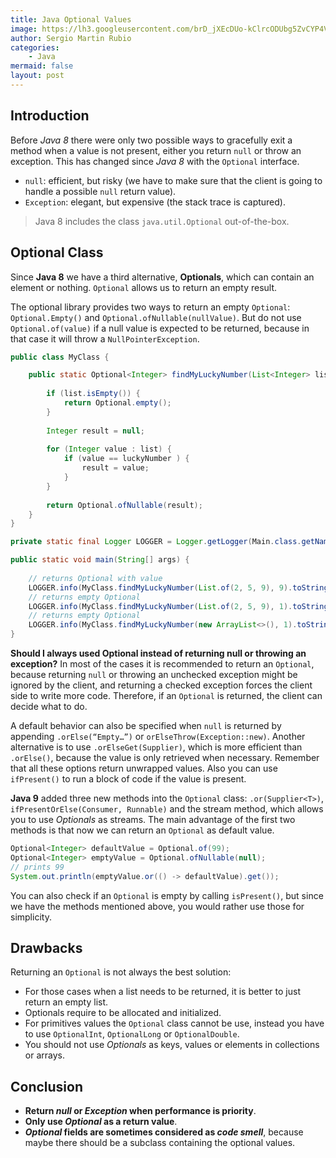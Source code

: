 ```yaml
---
title: Java Optional Values
image: https://lh3.googleusercontent.com/brD_jXEcDUo-kClrcODUbg5ZvCYP4Vxrp0Sq9FvV2zEy9iqLdC_FIIPSKe3tWJVvDOJBxjg9uqgmL_cCvzKZ08Ku7Zup-p8z6XCTz6Qm1fXDVabke9_xIg00u51YKPAvg197kDgCcSGD5Wb5mV14KsUwSS-po7XA2kEahCywON0g9lHjrTo1FtN0QZQ9KtA4flxd6saziPWQXlJv6yHNJumesWvdl7aLe59ddU026rauBaEPqei8pOeiY9qcfP7tIhPE5y6JCGwJNg8oe8mjukhrfIJjBDVDGlWX_Tww4ANmaXKfTtzxlk62VtawYxMAjFbdqdZYentr0VTYa0fyT_AmQo1Z67mom3GB6Q_2Sk55W8bPPONhkKimy9cSazgIp1XzeO9LH5llshPyjisxQwFn9-3o-1GrlDqF3KRNpuPgsBdFuR61yAnHfMTY3i6WOIQbXhkhTs72AyNLuXOuFDPeD7pvpxhlKKinWU_S9NcQO1zUKoygzyPCDQn3Q2SUs_qjhKbZcgqAY3USbQaPejABHFR27CpXjuZ1k9lSlAemUEBRnEoq7LclrsVu--wJwaEZezd6E6WN8msHGoTeyBua7llOxRVxXanVTlmGpj_qbJ5nDcZpZ3akvaJbJXE_A1MC5k7eRbkg2V-YfQEGpvVBhC80tt7usdf1CaVyLCSTjYKnyQUIYfcan55i=w640-h341-no?authuser=0
author: Sergio Martin Rubio
categories:
    - Java
mermaid: false
layout: post
---
```


## Introduction

Before _Java 8_ there were only two possible ways to gracefully exit a method when a value is not present, either you return `null` or throw an exception. This has changed since _Java 8_ with the `Optional` interface.

- `null`: efficient, but risky (we have to make sure that the client is going to handle a possible `null` return value).
- `Exception`: elegant, but expensive (the stack trace is captured).

> Java 8 includes the class `java.util.Optional` out-of-the-box.

## Optional Class

Since **Java 8** we have a third alternative, **Optionals**, which can contain an element or nothing. `Optional` allows us to return an empty result.

The optional library provides two ways to return an empty `Optional`: `Optional.Empty()` and `Optional.ofNullable(nullValue)`. But do not use `Optional.of(value)` if a null value is expected to be returned, because in that case it will throw a `NullPointerException`.

```java
public class MyClass {

	public static Optional<Integer> findMyLuckyNumber(List<Integer> list, Integer luckyNumber) {
		
		if (list.isEmpty()) {
			return Optional.empty();
		}
		
		Integer result = null;
		
		for (Integer value : list) {
			if (value == luckyNumber ) {
				result = value;
			}
		}
		
		return Optional.ofNullable(result);
	}
}
```

```java
private static final Logger LOGGER = Logger.getLogger(Main.class.getName());

public static void main(String[] args) {
	
	// returns Optional with value
	LOGGER.info(MyClass.findMyLuckyNumber(List.of(2, 5, 9), 9).toString());
	// returns empty Optional
	LOGGER.info(MyClass.findMyLuckyNumber(List.of(2, 5, 9), 1).toString());
	// returns empty Optional
	LOGGER.info(MyClass.findMyLuckyNumber(new ArrayList<>(), 1).toString());
}
```

**Should I always used Optional instead of returning null or throwing an exception?** In most of the cases it is recommended to return an `Optional`, because returning `null` or throwing an unchecked exception might be ignored by the client, and returning a checked exception forces the client side to write more code. Therefore, if an `Optional` is returned, the client can decide what to do.

A default behavior can also be specified when `null` is returned by appending `.orElse(“Empty…”)` or `orElseThrow(Exception::new)`. Another alternative is to use `.orElseGet(Supplier)`, which is more efficient than `.orElse()`, because the value is only retrieved when necessary. Remember that all these options return unwrapped values. Also you can use `ifPresent()` to run a block of code if the value is present.

**Java 9** added three new methods into the `Optional` class: `.or(Supplier<T>)`, `ifPresentOrElse(Consumer, Runnable)` and the stream method, which allows you to use _Optionals_ as streams. The main advantage of the first two methods is that now we can return an `Optional` as default value.

```java
Optional<Integer> defaultValue = Optional.of(99);
Optional<Integer> emptyValue = Optional.ofNullable(null);
// prints 99
System.out.println(emptyValue.or(() -> defaultValue).get());
```

You can also check if an `Optional` is empty by calling `isPresent()`, but since we have the methods mentioned above, you would rather use those for simplicity.

## Drawbacks

Returning an `Optional` is not always the best solution:

- For those cases when a list needs to be returned, it is better to just return an empty list. 
- Optionals require to be allocated and initialized. 
- For primitives values the `Optional` class cannot be use, instead you have to use `OptionalInt`, `OptionalLong` or `OptionalDouble`. 
- You should not use _Optionals_ as keys, values or elements in collections or arrays.

## Conclusion

- **Return _null_ or _Exception_ when performance is priority**.
- **Only use _Optional_ as a return value**.
- **_Optional_ fields are sometimes considered as _code smell_**, because maybe there should be a subclass containing the optional values.
